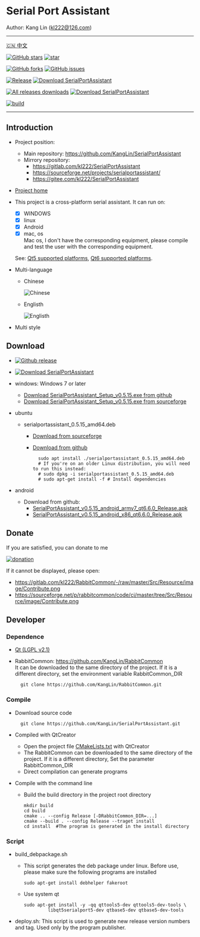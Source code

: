 # Serial Port Assistant

Author: Kang Lin (kl222@126.com)

--------------------------------

[:cn: 中文](README_zh_CN.md)

[![GitHub stars](https://img.shields.io/github/stars/KangLin/SerialPortAssistant?label=Github%20stars)](https://star-history.com/#KangLin/SerialPortAssistant&Date)
[![star](https://gitee.com/kl222/SerialPortAssistant/badge/star.svg?theme=dark)](https://gitee.com/kl222/SerialPortAssistant/stargazers)

[![GitHub forks](https://img.shields.io/github/forks/KangLin/SerialPortAssistant)](https://github.com/KangLin/SerialPortAssistant/forks)
[![GitHub issues](https://img.shields.io/github/issues/KangLin/SerialPortAssistant)](https://github.com/KangLin/SerialPortAssistant/issues)

[![Release](https://img.shields.io/github/release/KangLin/SerialPortAssistant?label=Github%20release)](https://github.com/KangLin/SerialPortAssistant/releases/latest)
[![Download SerialPortAssistant](https://a.fsdn.com/con/app/sf-download-button)](https://sourceforge.net/projects/serialportassistant/files/latest/download)

[![All releases downloads](https://img.shields.io/github/downloads/KangLin/SerialPortAssistant/total?label=Github%20downloads)](https://github.com/KangLin/SerialPortAssistant/releases)
[![Download SerialPortAssistant](https://img.shields.io/sourceforge/dt/serialportassistant.svg?label=Sourceforge%20downloads)](https://sourceforge.net/projects/serialportassistant/files/latest/download)

[![build](https://github.com/KangLin/SerialPortAssistant/actions/workflows/build.yml/badge.svg)](https://github.com/KangLin/SerialPortAssistant/actions/workflows/build.yml)

--------------------------------

## Introduction
- Project position:
  + Main repository: https://github.com/KangLin/SerialPortAssistant
  + Mirrory repository:
    - https://gitlab.com/kl222/SerialPortAssistant
    - https://sourceforge.net/projects/serialportassistant/
    - https://gitee.com/kl222/SerialPortAssistant
- [Project home](http://kanglin.github.io/SerialPortAssistant)
- This project is a cross-platform serial assistant.
  It can run on:
  + [x] WINDOWS
  + [x] linux
  + [x] Android
  + [x] mac, os  
    Mac os, I don't have the corresponding equipment,
    please compile and test the user with the corresponding equipment.
    
  See: [Qt5 supported platforms](https://doc.qt.io/qt-5/supported-platforms.html), [Qt6 supported platforms](https://doc.qt.io/qt-6/supported-platforms.html).
- Multi-language
  + Chinese
  
    ![Chinese](Docs/ui-zh.jpg)

  + Englisth

    ![Englisth](Docs/ui-en.jpg)

- Multi style

## Download
- [![Github release](https://img.shields.io/github/release/KangLin/SerialPortAssistant?label=Github%20release)](https://github.com/KangLin/SerialPortAssistant/releases/latest)
- [![Download SerialPortAssistant](https://a.fsdn.com/con/app/sf-download-button)](https://sourceforge.net/projects/serialportassistant/files/latest/download) 

- windows: Windows 7 or later
  + [Download SerialPortAssistant_Setup_v0.5.15.exe from github](https://github.com/KangLin/SerialPortAssistant/releases/download/v0.5.15/SerialPortAssistant_Setup_v0.5.15.exe)
  + [Download SerialPortAssistant_Setup_v0.5.15.exe from sourceforge](https://sourceforge.net/projects/serialportassistant/files/v0.5.15/SerialPortAssistant_Setup_v0.5.15.exe/download)

- ubuntu
  + serialportassistant_0.5.15_amd64.deb
    - [Download from sourceforge](https://sourceforge.net/projects/serialportassistant/files/v0.5.15/serialportassistant_0.5.15_amd64.deb/download)
    - [Download from github](https://github.com/KangLin/SerialPortAssistant/releases/download/v0.5.15/serialportassistant_0.5.15_amd64.deb)
    
            sudo apt install ./serialportassistant_0.5.15_amd64.deb
            # If you're on an older Linux distribution, you will need to run this instead:         
            # sudo dpkg -i serialportassistant_0.5.15_amd64.deb
            # sudo apt-get install -f # Install dependencies

- android
  + Download from github:
    - [SerialPortAssistant_v0.5.15_android_armv7_qt6.6.0_Release.apk](https://github.com/KangLin/SerialPortAssistant/releases/download/v0.5.15/SerialPortAssistant_v0.5.15_android_armv7_qt6.6.0_Release.apk)
    - [SerialPortAssistant_v0.5.15_android_x86_qt6.6.0_Release.apk](https://github.com/KangLin/SerialPortAssistant/releases/download/v0.5.15/SerialPortAssistant_v0.5.15_android_x86_qt6.6.0_Release.apk)

## Donate  
If you are satisfied, you can donate to me


[![donation](https://github.com/KangLin/RabbitCommon/raw/master/Src/Resource/image/Contribute.png "donation")](https://github.com/KangLin/RabbitCommon/raw/master/Src/Resource/image/Contribute.png "donation") 

If it cannot be displayed, please open:
- https://gitlab.com/kl222/RabbitCommon/-/raw/master/Src/Resource/image/Contribute.png
- https://sourceforge.net/p/rabbitcommon/code/ci/master/tree/Src/Resource/image/Contribute.png

## Developer  
### Dependence  

+ [Qt (LGPL v2.1)](http://qt.io/)
+ RabbitCommon: https://github.com/KangLin/RabbitCommon  
  It can be downloaded to the same directory of the project.
  If it is a different directory, set the environment variable RabbitCommon_DIR 

        git clone https://github.com/KangLin/RabbitCommon.git

### Compile  
  
- Download source code

        git clone https://github.com/KangLin/SerialPortAssistant.git

- Compiled with QtCreator
  + Open the project file [CMakeLists.txt](CMakeLists.txt) with QtCreator
  + The RabbitCommon can be downloaded to the same directory of the project.
    If it is a different directory, Set the parameter RabbitCommon_DIR
  + Direct compilation can generate programs
- Compile with the command line
  + Build the build directory in the project root directory

        mkdir build
        cd build
        cmake .. --config Release [-DRabbitCommon_DIR=...]
        cmake --build . --config Release --traget install
        cd install  #The program is generated in the install directory

### Script  

- build_debpackage.sh
  + This script generates the deb package under linux.
    Before use, please make sure the following programs are installed
  
        sudo apt-get install debhelper fakeroot 
    
  + Use system qt

        sudo apt-get install -y -qq qttools5-dev qttools5-dev-tools \
                 libqt5serialport5-dev qtbase5-dev qtbase5-dev-tools

- deploy.sh: This script is used to generate new release version numbers and tag.
  Used only by the program publisher.
